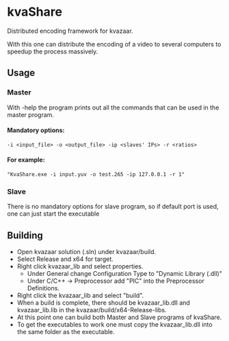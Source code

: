 kvaShare
===============
Distributed encoding framework for kvazaar.

With this one can distribute the encoding of a video to several computers to speedup the process massively.

## Usage
### Master
With -help the program prints out all the commands that can be used in the master program.

#### Mandatory options:
    -i <input_file> -o <output_file> -ip <slaves' IPs> -r <ratios>
#### For example:
    "KvaShare.exe -i input.yuv -o test.265 -ip 127.0.0.1 -r 1"

### Slave
There is no mandatory options for slave program, so if default port is used, one can just start the executable

## Building

- Open kvazaar solution (.sln) under kvazaar/build.
- Select Release and x64 for target.
- Right click kvazaar_lib and select properties.
  - Under General change Configuration Type to "Dynamic Library (.dll)"
  - Under C/C++ -> Preprocessor add "PIC" into the Preprocessor Definitions.
- Right click the kvazaar_lib and select "build".
- When a build is complete, there should be kvazaar_lib.dll and kvazaar_lib.lib in the kvazaar/build/x64-Release-libs.
- At this point one can build both Master and Slave programs of kvaShare.
- To get the executables to work one must copy the kvazaar_lib.dll into the same folder as the executable.
